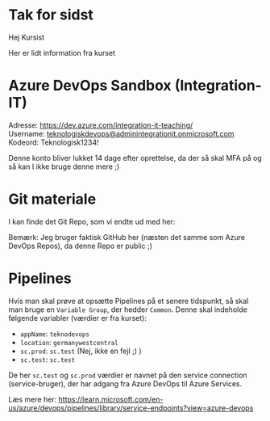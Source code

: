 # Tak for sidst

Hej Kursist

Her er lidt information fra kurset

# Azure DevOps Sandbox (Integration-IT) 

Adresse:	https://dev.azure.com/integration-it-teaching/  
Username: 	teknologiskdevops@adminintegrationit.onmicrosoft.com
Kodeord:	Teknologisk1234!

Denne konto bliver lukket 14 dage efter oprettelse, da der så skal MFA på og så kan I ikke bruge denne mere ;)

# Git materiale

I kan finde det Git Repo, som vi endte ud med her:


Bemærk: Jeg bruger faktisk GitHub her (næsten det samme som Azure DevOps Repos), da denne Repo er public ;)

# Pipelines
Hvis man skal prøve at opsætte Pipelines på et senere tidspunkt, så skal man bruge en `Variable Group`, der hedder `Common`. Denne skal indeholde følgende variabler (værdier er fra kurset):

- `appName`: `teknodevops`
- `location`: `germanywestcentral`
- `sc.prod`: `sc.test` (Nej, ikke en fejl ;) )
- `sc.test`: `sc.test`

De her `sc.test` og `sc.prod` værdier er navnet på den service connection (service-bruger), der har adgang fra Azure DevOps til Azure Services.

Læs mere her: https://learn.microsoft.com/en-us/azure/devops/pipelines/library/service-endpoints?view=azure-devops

